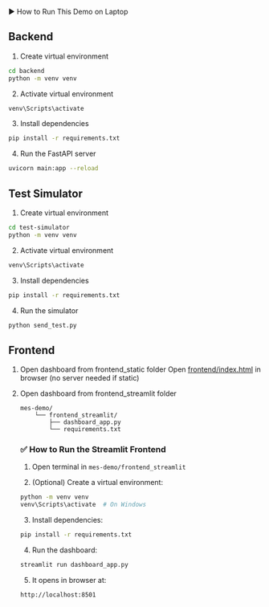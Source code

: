 ▶️ How to Run This Demo on Laptop

## Backend
1. Create virtual environment
```bash
cd backend
python -m venv venv
```

2. Activate virtual environment
```bash
venv\Scripts\activate
```

3. Install dependencies
```bash
pip install -r requirements.txt
```

4. Run the FastAPI server
```bash
uvicorn main:app --reload
```

## Test Simulator
1. Create virtual environment
```bash
cd test-simulator
python -m venv venv
```

2. Activate virtual environment
```bash
venv\Scripts\activate
```

3. Install dependencies
```bash
pip install -r requirements.txt
```

4. Run the simulator
```bash
python send_test.py
``` 

## Frontend
1. Open dashboard from frontend_static folder
    Open [frontend/index.html](file:///D:/Dixon_Projects/Dixon_R&D_Projects/MyLearning/MES-Demo/frontend/index.html) in browser (no server needed if static)

2. Open dashboard from frontend_streamlit folder
    ```
    mes-demo/
        └── frontend_streamlit/
            ├── dashboard_app.py
            └── requirements.txt
    ```

    ### ✅ How to Run the Streamlit Frontend

    1. Open terminal in `mes-demo/frontend_streamlit`

    2. (Optional) Create a virtual environment:

    ```bash
    python -m venv venv
    venv\Scripts\activate  # On Windows
    ```

    3. Install dependencies:

    ```bash
    pip install -r requirements.txt
    ```

    4. Run the dashboard:

    ```bash
    streamlit run dashboard_app.py
    ```

    5. It opens in browser at:

    ```
    http://localhost:8501
    ```
